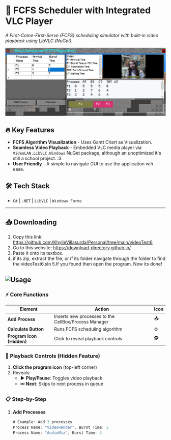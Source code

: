 
# 🎥 FCFS Scheduler with Integrated VLC Player

*A First-Come-First-Serve (FCFS) scheduling simulator with built-in video playback using LibVLC (NuGet).*  

![Demo Preview](https://github.com/KhylleVillasurda/Personal/blob/main/videoTest6/previewImage.jpg?raw=true)  

## 🔥 Key Features  
- **FCFS Algorithm Visualization** - Uses Gantt Chart as Visualization.
- **Seamless Video Playback** - Embedded VLC media player via `VideoLAN.LibVLC.Windows` NuGet package, although an unoptimized
  it's still a school project. :3
- **User Friendly** - A simple to navigate GUI to use the application wih ease.

## 🛠️ Tech Stack  
- `C#` | `.NET` | `LibVLC` | `Windows Forms`  

---

## 📥 Downloading
1. Copy this link: https://github.com/KhylleVillasurda/Personal/tree/main/videoTest6
2. Go to this website: https://download-directory.github.io/
3. Paste it onto its textbox.
4. if its zip, extract the file, or if its folder navigate through the folder to find the videoTest6.sln
5.If you found then open the program. Now its done!

## ![Usage](https://img.shields.io/badge/USAGE-#FFD700?style={flat/for-the-badge})

### ⚡ Core Functions
| Element | Action | Icon |
|---------|--------|------|
| **Add Process** | Inserts new processes to the CellBox/Process Manager | 📥 |
| **Calculate Button** | Runs FCFS scheduling algorithm | ⚙️ |
| **Program Icon (Hidden)** | Click to reveal playback controls | 🕵️ |

### 🎥 Playback Controls (Hidden Feature)
1. **Click the program icon** (top-left corner)  
2. Reveals:  
   - ▶️ **Play/Pause**: Toggles video playback  
   - ⏭️ **Next**: Skips to next process in queue  

### 📋 Step-by-Step
1. **Add Processes**  
   ```C#
   # Example: Add 3 processes
   Process Name: "VideoRender", Burst Time: 5
   Process Name: "AudioMix", Burst Time: 3
